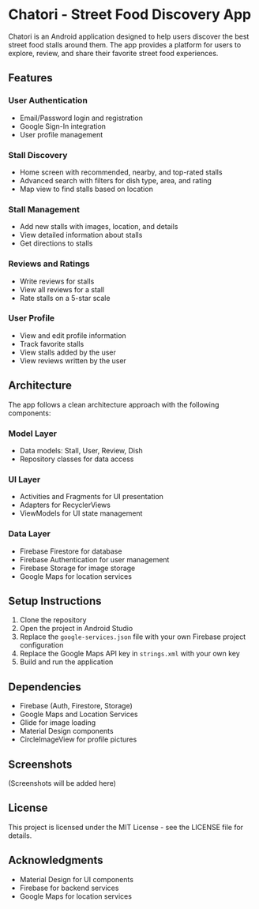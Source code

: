 # Chatori - Street Food Discovery App

Chatori is an Android application designed to help users discover the best street food stalls around them. The app provides a platform for users to explore, review, and share their favorite street food experiences.

## Features

### User Authentication
- Email/Password login and registration
- Google Sign-In integration
- User profile management

### Stall Discovery
- Home screen with recommended, nearby, and top-rated stalls
- Advanced search with filters for dish type, area, and rating
- Map view to find stalls based on location

### Stall Management
- Add new stalls with images, location, and details
- View detailed information about stalls
- Get directions to stalls

### Reviews and Ratings
- Write reviews for stalls
- View all reviews for a stall
- Rate stalls on a 5-star scale

### User Profile
- View and edit profile information
- Track favorite stalls
- View stalls added by the user
- View reviews written by the user

## Architecture

The app follows a clean architecture approach with the following components:

### Model Layer
- Data models: Stall, User, Review, Dish
- Repository classes for data access

### UI Layer
- Activities and Fragments for UI presentation
- Adapters for RecyclerViews
- ViewModels for UI state management

### Data Layer
- Firebase Firestore for database
- Firebase Authentication for user management
- Firebase Storage for image storage
- Google Maps for location services

## Setup Instructions

1. Clone the repository
2. Open the project in Android Studio
3. Replace the `google-services.json` file with your own Firebase project configuration
4. Replace the Google Maps API key in `strings.xml` with your own key
5. Build and run the application

## Dependencies

- Firebase (Auth, Firestore, Storage)
- Google Maps and Location Services
- Glide for image loading
- Material Design components
- CircleImageView for profile pictures

## Screenshots

(Screenshots will be added here)

## License

This project is licensed under the MIT License - see the LICENSE file for details.

## Acknowledgments

- Material Design for UI components
- Firebase for backend services
- Google Maps for location services

